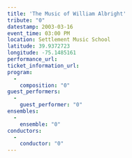 ```yaml
---
title: 'The Music of William Albright'
tribute: "0"
datestamp: 2003-03-16
event_time: 03:00 PM
location: Settlement Music School
latitude: 39.9372723
longitude: -75.1485161
performance_url: 
ticket_information_url: 
program: 
  -
    composition: "0"
guest_performers: 
  -
    guest_performer: "0"
ensembles: 
  -
    ensemble: "0"
conductors: 
  -
    conductor: "0"
---
```

